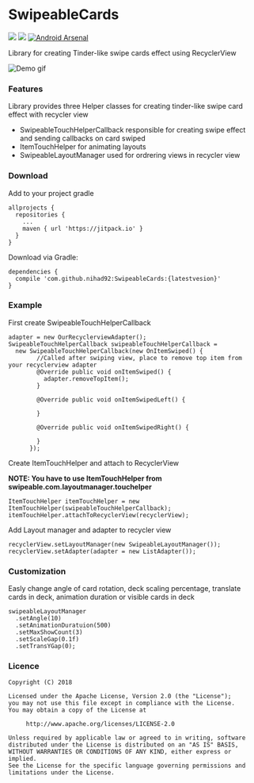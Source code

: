 # SwipeableCards

[![](https://jitpack.io/v/nihad92/SwipeableCards.svg)](https://jitpack.io/#nihad92/SwipeableCards) [![](https://jitpack.io/v/nihad92/SwipeableCards/month.svg)](https://jitpack.io/#nihad92/SwipeableCards) [![Android Arsenal](https://img.shields.io/badge/Android%20Arsenal-SwipableCards-blue.svg?style=flat)](https://android-arsenal.com/details/1/6889)

Library for creating Tinder-like swipe cards effect using RecyclerView

![Demo gif](https://i.imgur.com/yg0F8V3.gif)

### Features 
Library provides three Helper classes for creating tinder-like swipe card effect with recycler view 
 * SwipeableTouchHelperCallback responsible for creating swipe effect and sending callbacks on card swiped
 * ItemTouchHelper for animating layouts
 * SwipeableLayoutManager used for ordrering views in recycler view
 
### Download

Add to your project gradle

```
allprojects {
  repositories {
    ...
    maven { url 'https://jitpack.io' }
  }
}
```

Download via Gradle:
```
dependencies {
  compile 'com.github.nihad92:SwipeableCards:{latestvesion}'
}
```
 
### Example

First create SwipeableTouchHelperCallback
```
adapter = new OurRecyclerviewAdapter();
SwipeableTouchHelperCallback swipeableTouchHelperCallback = 
  new SwipeableTouchHelperCallback(new OnItemSwiped() {
        //Called after swiping view, place to remove top item from your recyclerview adapter
        @Override public void onItemSwiped() {
          adapter.removeTopItem();
        }
        
        @Override public void onItemSwipedLeft() {

        }

        @Override public void onItemSwipedRight() {

        }
      });
```

Create ItemTouchHelper and attach to RecyclerView

**NOTE: You have to use ItemTouchHelper from swipeable.com.layoutmanager.touchelper**
```
ItemTouchHelper itemTouchHelper = new ItemTouchHelper(swipeableTouchHelperCallback);
itemTouchHelper.attachToRecyclerView(recyclerView);
```

Add Layout manager and adapter to recycler view

```
recyclerView.setLayoutManager(new SwipeableLayoutManager());
recyclerView.setAdapter(adapter = new ListAdapter());
```

### Customization
Easly change angle of card rotation, deck scaling percentage, translate cards in deck, animation duration or visible cards in deck
```
swipeableLayoutManager
  .setAngle(10)
  .setAnimationDuratuion(500)
  .setMaxShowCount(3)
  .setScaleGap(0.1f)
  .setTransYGap(0);
  ```
  
### Licence
```
Copyright (C) 2018

Licensed under the Apache License, Version 2.0 (the "License");
you may not use this file except in compliance with the License.
You may obtain a copy of the License at

     http://www.apache.org/licenses/LICENSE-2.0
    
Unless required by applicable law or agreed to in writing, software
distributed under the License is distributed on an "AS IS" BASIS,
WITHOUT WARRANTIES OR CONDITIONS OF ANY KIND, either express or implied.
See the License for the specific language governing permissions and
limitations under the License.
```

